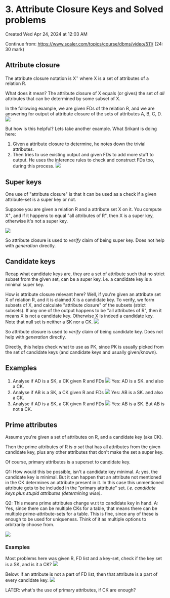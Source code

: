 # 3. Attribute Closure Keys and Solved problems
Created Wed Apr 24, 2024 at 12:03 AM

Continue from: https://www.scaler.com/topics/course/dbms/video/511/ (24: 30 mark)
## Attribute closure
The attribute closure notation is X<sup>+</sup> where X is a set of attributes of a relation R.

What does it mean? The attribute closure of X equals (or gives) the set of *all* attributes that can be determined by some subset of X.

In the following example, we are given FDs of the relation R, and we are answering for output of attribute closure of the sets of attributes A, B, C, D.
![](../../../../assets/3-Attribute-Closure-Keys-and-Solved-problems-image-1-781b29bb.png)

But how is this helpful? Lets take another example. What Srikant is doing here:
1. Given a attribute closure to determine, he notes down the trivial attributes.
2. Then tries to use existing output and given FDs to add more stuff to output.
	He uses the inference rules to check and construct FDs too, during this process.
![](../../../../assets/3-Attribute-Closure-Keys-and-Solved-problems-image-2-781b29bb.png)


## Super keys
One use of "attribute closure" is that it can be used as a check if a given attribute-set is a super key or not.

Suppose you are given a relation R and a attribute set X on it.
You compute X<sup>+</sup>, and if it happens to equal "all attributes of R", then X is a super key, otherwise it's not a super key.

![](../../../../assets/3-Attribute-Closure-Keys-and-Solved-problems-image-3-781b29bb.png)

So attribute closure is used to *verify* claim of being super key. Does not help with *generation* directly.


## Candidate keys
Recap what candidate keys are, they are a set of attribute such that no strict subset from the given set, can be a super key. i.e. a candidate key is a minimal super key.

How is attribute closure relevant here? Well, if you're given an attribute set X of relation R, and it is claimed X is a candidate key. To verify, we form subsets of X, and calculate "attribute closure" of the subsets (strict subsets). If any one of the output happens to be "all attributes of R", then it means X is not a candidate key. Otherwise X is indeed a candidate key. Note that null set is neither a SK nor a CK.
![](../../../../assets/3-Attribute-Closure-Keys-and-Solved-problems-image-4-781b29bb.png)

So attribute closure is used to *verify* claim of being candidate key. Does not help with *generation* directly.

Directly, this helps check what to use as PK, since PK is usually picked from the set of candidate keys (and candidate keys and usually given/known).

## Examples
1. Analyse if AD is a SK, a CK given R and FDs
	![](../../../../assets/3-Attribute-Closure-Keys-and-Solved-problems-image-5-781b29bb.png)
	Yes: AD is a SK. and also a CK.
2. Analyse if AB is a SK, a CK given R and FDs
   ![](../../../../assets/3-Attribute-Closure-Keys-and-Solved-problems-image-6-781b29bb.png)
   Yes: AB is a SK. and also a CK.
3. Analyse if AD is a SK, a CK given R and FDs 
   ![](../../../../assets/3-Attribute-Closure-Keys-and-Solved-problems-image-7-781b29bb.png)
   Yes: AB is a SK. But AB is not a CK.


## Prime attributes
Assume you're given a set of attributes on R, and a candidate key (aka CK).

Then the prime attributes of R is *a set* that has all attributes from the given candidate key, plus any other attributes that don't make the set a super key.

Of course, primary attributes is a superset to candidate key.

Q1: How would this be possible, isn't a candidate key minimal.
A: yes, the candidate key is minimal. But it can happen that an attribute not mentioned in the CK determines an attribute present in it. In this case this unmentioned attribute gets to be included in the "primary attribute" set. *i.e. candidate keys plus stupid attributes (determining wise)*.

Q2: This means prime attributes change w.r.t to candidate key in hand.
A: Yes, since there can be multiple CKs for a table, that means there can be multiple prime-attribute-sets for a table. This is fine, since any of these is enough to be used for uniqueness. Think of it as multiple options to arbitrarily choose from.

![](../../../../assets/3-Attribute-Closure-Keys-and-Solved-problems-image-8-781b29bb.png)

### Examples
Most problems here was given R, FD list and a key-set, check if the key set is a SK, and is it a CK?
![](../../../../assets/3-Attribute-Closure-Keys-and-Solved-problems-image-9-781b29bb.png)

Below: if an attribute is not a part of FD list, then that attribute is a part of every candidate key.
![](../../../../assets/3-Attribute-Closure-Keys-and-Solved-problems-image-10-781b29bb.png)

LATER: what's the use of primary attributes, if CK are enough?